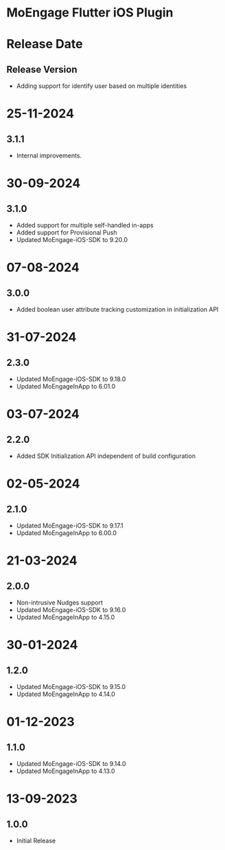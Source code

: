 # MoEngage Flutter iOS Plugin

# Release Date

## Release Version
- Adding support for identify user based on multiple identities
          
# 25-11-2024

## 3.1.1
- Internal improvements.

# 30-09-2024

## 3.1.0

- Added support for multiple self-handled in-apps
- Added support for Provisional Push
- Updated MoEngage-iOS-SDK to 9.20.0

# 07-08-2024

## 3.0.0
- Added boolean user attribute tracking customization in initialization API

# 31-07-2024

## 2.3.0
- Updated MoEngage-iOS-SDK to 9.18.0
- Updated MoEngageInApp to 6.01.0

# 03-07-2024

## 2.2.0
- Added SDK Initialization API independent of build configuration

# 02-05-2024

## 2.1.0
- Updated MoEngage-iOS-SDK to 9.17.1
- Updated MoEngageInApp to 6.00.0

# 21-03-2024

## 2.0.0
- Non-intrusive Nudges support
- Updated MoEngage-iOS-SDK to 9.16.0
- Updated MoEngageInApp to 4.15.0

# 30-01-2024

## 1.2.0
- Updated MoEngage-iOS-SDK to 9.15.0
- Updated MoEngageInApp to 4.14.0

# 01-12-2023

## 1.1.0
- Updated MoEngage-iOS-SDK to 9.14.0
- Updated MoEngageInApp to 4.13.0

# 13-09-2023

## 1.0.0
- Initial Release
